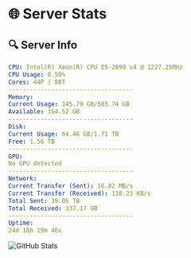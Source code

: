 # 🌐 Server Stats
## 🔍 Server Info
```yaml
CPU: Intel(R) Xeon(R) CPU E5-2699 v4 @ 1227.25MHz
CPU Usage: 0.50%
Cores: 44P | 88T
-----------------------------------
Memory:
Current Usage: 145.79 GB/503.74 GB
Available: 354.52 GB
-----------------------------------
Disk:
Current Usage: 64.46 GB/1.71 TB
Free: 1.56 TB
-----------------------------------
GPU:
No GPU detected
-----------------------------------
Network:
Current Transfer (Sent): 16.02 MB/s
Current Transfer (Received): 138.23 KB/s
Total Sent: 39.05 TB
Total Received: 337.17 GB
-----------------------------------
Uptime:
24d 18h 19m 46s
```
![GitHub Stats](https://img.shields.io/badge/Updated-2025-04-01_15:42:35-blue)